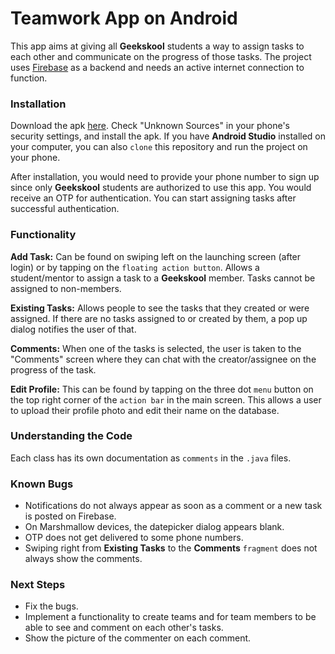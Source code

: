 # Teamwork App on Android

This app aims at giving all **Geekskool** students a way to assign tasks to each other and communicate on the progress of those tasks. The project uses [Firebase](https://www.firebase.com/) as a backend and needs an active internet connection to function.

### Installation
Download the apk [here](https://drive.google.com/file/d/0B9I0dOuwMRm2MEVDb0dhemtVbjA/view?usp=docslist_api). Check "Unknown Sources" in your phone's security settings, and install the apk. If you have **Android Studio** installed on your computer, you can also `clone` this repository and run the project on your phone.

After installation, you would need to provide your phone number to sign up since only **Geekskool** students are authorized to use this app. You would receive an OTP for authentication. You can start assigning tasks after successful authentication.

### Functionality
**Add Task:** Can be found on swiping left on the launching screen (after login) or by tapping on the `floating action button`. Allows a student/mentor to assign a task to a **Geekskool** member. Tasks cannot be assigned to non-members.

**Existing Tasks:** Allows people to see the tasks that they created or were assigned. If there are no tasks assigned to or created by them, a pop up dialog notifies the user of that.

**Comments:** When one of the tasks is selected, the user is taken to the "Comments" screen where they can chat with the creator/assignee on the progress of the task.

**Edit Profile:** This can be found by tapping on the three dot `menu` button on the top right corner of the `action bar` in the main screen. This allows a user to upload their profile photo and edit their name on the database.

### Understanding the Code
Each class has its own documentation as `comments` in the `.java` files.

### Known Bugs
* Notifications do not always appear as soon as a comment or a new task is posted on Firebase.
* On Marshmallow devices, the datepicker dialog appears blank.
* OTP does not get delivered to some phone numbers.
* Swiping right from **Existing Tasks** to the **Comments** `fragment` does not always show the comments.

### Next Steps
* Fix the bugs.
* Implement a functionality to create teams and for team members to be able to see and comment on each other's tasks.
* Show the picture of the commenter on each comment.
